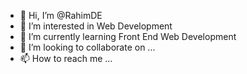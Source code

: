- 👋 Hi, I’m @RahimDE
- 👀 I’m interested in Web Development
- 🌱 I’m currently learning Front End Web Development
- 💞️ I’m looking to collaborate on ...
- 📫 How to reach me ...

<!---
RahimDE/RahimDE is a ✨ special ✨ repository because its `README.md` (this file) appears on your GitHub profile.
You can click the Preview link to take a look at your changes.
--->
